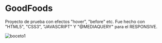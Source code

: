 # GoodFoods
Proyecto de prueba con efectos "hover", "before" etc.
Fue hecho con "HTML5", "CSS3", "JAVASCRIPT" Y "@MEDIAQUERY" para el RESPONSIVE.



![boceto1](https://user-images.githubusercontent.com/53599271/89402093-9b1f6600-d716-11ea-8fac-f95a38eed7c7.PNG)
